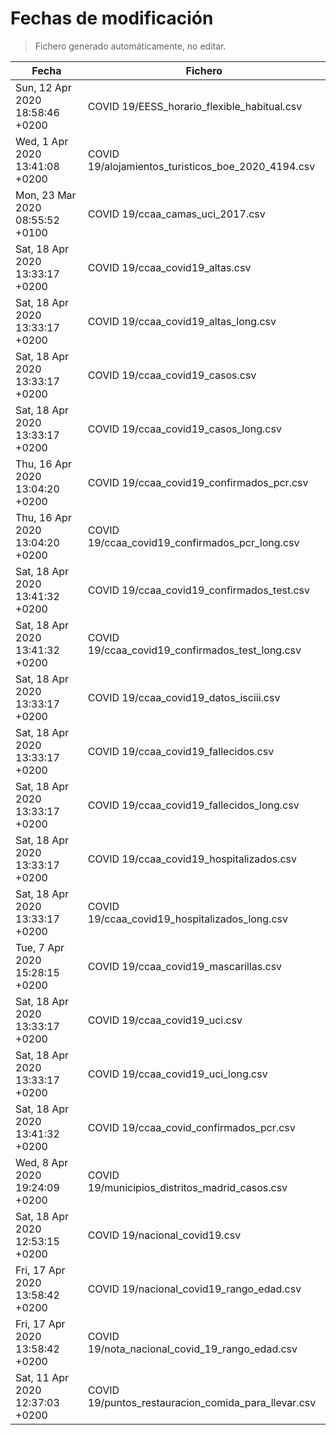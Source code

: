 # Fechas de modificación

> Fichero generado automáticamente, no editar.

| Fecha                           | Fichero                  |
|---------------------------------|--------------------------|
| Sun, 12 Apr 2020 18:58:46 +0200  | COVID 19/EESS_horario_flexible_habitual.csv |
| Wed, 1 Apr 2020 13:41:08 +0200  | COVID 19/alojamientos_turisticos_boe_2020_4194.csv |
| Mon, 23 Mar 2020 08:55:52 +0100  | COVID 19/ccaa_camas_uci_2017.csv |
| Sat, 18 Apr 2020 13:33:17 +0200  | COVID 19/ccaa_covid19_altas.csv |
| Sat, 18 Apr 2020 13:33:17 +0200  | COVID 19/ccaa_covid19_altas_long.csv |
| Sat, 18 Apr 2020 13:33:17 +0200  | COVID 19/ccaa_covid19_casos.csv |
| Sat, 18 Apr 2020 13:33:17 +0200  | COVID 19/ccaa_covid19_casos_long.csv |
| Thu, 16 Apr 2020 13:04:20 +0200  | COVID 19/ccaa_covid19_confirmados_pcr.csv |
| Thu, 16 Apr 2020 13:04:20 +0200  | COVID 19/ccaa_covid19_confirmados_pcr_long.csv |
| Sat, 18 Apr 2020 13:41:32 +0200  | COVID 19/ccaa_covid19_confirmados_test.csv |
| Sat, 18 Apr 2020 13:41:32 +0200  | COVID 19/ccaa_covid19_confirmados_test_long.csv |
| Sat, 18 Apr 2020 13:33:17 +0200  | COVID 19/ccaa_covid19_datos_isciii.csv |
| Sat, 18 Apr 2020 13:33:17 +0200  | COVID 19/ccaa_covid19_fallecidos.csv |
| Sat, 18 Apr 2020 13:33:17 +0200  | COVID 19/ccaa_covid19_fallecidos_long.csv |
| Sat, 18 Apr 2020 13:33:17 +0200  | COVID 19/ccaa_covid19_hospitalizados.csv |
| Sat, 18 Apr 2020 13:33:17 +0200  | COVID 19/ccaa_covid19_hospitalizados_long.csv |
| Tue, 7 Apr 2020 15:28:15 +0200  | COVID 19/ccaa_covid19_mascarillas.csv |
| Sat, 18 Apr 2020 13:33:17 +0200  | COVID 19/ccaa_covid19_uci.csv |
| Sat, 18 Apr 2020 13:33:17 +0200  | COVID 19/ccaa_covid19_uci_long.csv |
| Sat, 18 Apr 2020 13:41:32 +0200  | COVID 19/ccaa_covid_confirmados_pcr.csv |
| Wed, 8 Apr 2020 19:24:09 +0200  | COVID 19/municipios_distritos_madrid_casos.csv |
| Sat, 18 Apr 2020 12:53:15 +0200  | COVID 19/nacional_covid19.csv |
| Fri, 17 Apr 2020 13:58:42 +0200  | COVID 19/nacional_covid19_rango_edad.csv |
| Fri, 17 Apr 2020 13:58:42 +0200  | COVID 19/nota_nacional_covid_19_rango_edad.csv |
| Sat, 11 Apr 2020 12:37:03 +0200  | COVID 19/puntos_restauracion_comida_para_llevar.csv |

